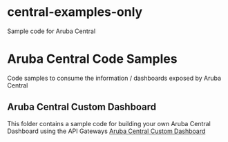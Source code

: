 # central-examples-only
Sample code for Aruba Central

# Aruba Central Code Samples
Code samples to consume the information / dashboards exposed by Aruba Central

## Aruba Central Custom Dashboard
This folder contains a sample code for building your own Aruba Central Dashboard using the API Gateways
[Aruba Central Custom Dashboard](customized-dashboard/)

